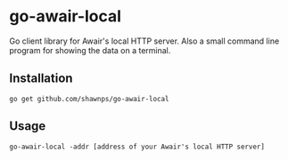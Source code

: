 # go-awair-local
Go client library for Awair's local HTTP server. Also a small command line program for showing the data on a terminal.

## Installation

```
go get github.com/shawnps/go-awair-local
```

## Usage

```
go-awair-local -addr [address of your Awair's local HTTP server]
```

